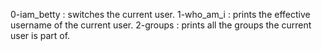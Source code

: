 0-iam_betty : switches the current user.
1-who_am_i : prints the effective username of the current user.
2-groups : prints all the groups the current user is part of.
